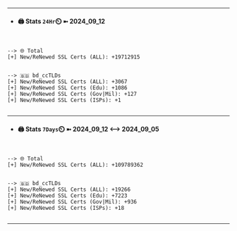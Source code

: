 

---
- #### 🖨️ **Stats** `24Hr`⏲️ ➼ 2024_09_12
```console


--> 🌐 Total
[+] New/ReNewed SSL Certs (ALL): +19712915


--> 🇧🇩 bd_ccTLDs
[+] New/ReNewed SSL Certs (ALL): +3067
[+] New/ReNewed SSL Certs (Edu): +1086
[+] New/ReNewed SSL Certs (Gov|Mil): +127
[+] New/ReNewed SSL Certs (ISPs): +1


```

---
- #### 🖨️ **Stats** `7Days`⏲️ ➼ 2024_09_12 <--> 2024_09_05
```console


--> 🌐 Total
[+] New/ReNewed SSL Certs (ALL): +109789362


--> 🇧🇩 bd_ccTLDs
[+] New/ReNewed SSL Certs (ALL): +19266
[+] New/ReNewed SSL Certs (Edu): +7223
[+] New/ReNewed SSL Certs (Gov|Mil): +936
[+] New/ReNewed SSL Certs (ISPs): +18


```

---

